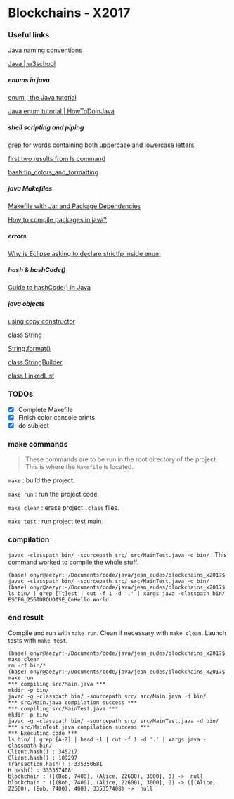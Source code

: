 # Blockchains - X2017

### Useful links

[Java naming conventions](https://www.oracle.com/java/technologies/javase/codeconventions-namingconventions.html)

[Java | w3school](https://www.w3schools.com/java/default.asp)

##### enums in java

[enum | the Java tutorial](https://docs.oracle.com/javase/tutorial/java/javaOO/enum.html)

[Java enum tutorial | HowToDoInJava](https://howtodoinjava.com/java/enum/enum-tutorial/) 

##### shell scripting and piping

[grep for words containing both uppercase and lowercase letters](https://stackoverflow.com/questions/46324444/grep-for-words-containing-both-uppercase-and-lowercase-letters)

[first two results from ls command](https://stackoverflow.com/questions/10520120/first-two-results-from-ls-command)

[bash:tip_colors_and_formatting](https://misc.flogisoft.com/bash/tip_colors_and_formatting)

##### java Makefiles

[Makefile with Jar and Package Dependencies](https://stackoverflow.com/questions/5487838/makefile-with-jar-and-package-dependencies)

[How to compile packages in java?](https://stackoverflow.com/questions/10546720/how-to-compile-packages-in-java)

##### errors

[Why is Eclipse asking to declare strictfp inside enum](https://stackoverflow.com/questions/28306145/why-is-eclipse-asking-to-declare-strictfp-inside-enum)

##### hash & hashCode()

[Guide to hashCode() in Java](https://www.baeldung.com/java-hashcode) 

##### java objects

[using copy constructor](https://www.tutorialspoint.com/how-do-we-copy-objects-in-java)

[class String](https://docs.oracle.com/javase/7/docs/api/java/lang/String.html#concat(java.lang.String))

[String.format()](https://www.javatpoint.com/java-string-format)

[class StringBuilder](https://docs.oracle.com/javase/7/docs/api/java/lang/StringBuilder.html#append(boolean))

[class LinkedList<E>](https://docs.oracle.com/javase/7/docs/api/java/util/LinkedList.html)


### TODOs

* [X] Complete Makefile
* [X] Finish color console prints
* [X] do subject

### make commands

> These commands are to be run in the root directory of the project. This is where the `Makefile` is located.

`make` : build the project.

`make run` : run the project code.

`make clean` : erase project `.class` files.

`make test` : run project test main.

### compilation

`javac -classpath bin/ -sourcepath src/ src/MainTest.java -d bin/` : This command worked to compile the whole stuff.

```
(base) onyr@aezyr:~/Documents/code/java/jean_eudes/blockchains_x2017$ javac -classpath bin/ -sourcepath src/ src/MainTest.java -d bin/
(base) onyr@aezyr:~/Documents/code/java/jean_eudes/blockchains_x2017$ ls bin/ | grep [Tt]est | cut -f 1 -d '.' | xargs java -classpath bin/
ESCFG_256TURQUOISE_CmHello World

```

### end result

Compile and run with `make run`. Clean if necessary with `make clean`. Launch tests with `make test`.

```shell
(base) onyr@aezyr:~/Documents/code/java/jean_eudes/blockchains_x2017$ make clean
rm -rf bin/*
(base) onyr@aezyr:~/Documents/code/java/jean_eudes/blockchains_x2017$ make run
*** compiling src/Main.java *** 
mkdir -p bin/
javac -g -classpath bin/ -sourcepath src/ src/Main.java -d bin/
*** src/Main.java compilation success *** 
*** compiling src/MainTest.java *** 
mkdir -p bin/
javac -g -classpath bin/ -sourcepath src/ src/MainTest.java -d bin/
*** src/MainTest.java compilation success *** 
*** Executing code *** 
ls bin/ | grep [A-Z] | head -1 | cut -f 1 -d '.' | xargs java -classpath bin/ 
Client.hash() : 345217
Client.hash() : 109297
Transaction.hash() : 335350681
H.hash() : 335357408
blockchain : ([(Bob, 7400), (Alice, 22600), 3000], 0) ->  null 
blockchain : ([(Bob, 7400), (Alice, 22600), 3000], 0) -> ([(Alice, 22600), (Bob, 7400), 400], 335357408) ->  null 

```
